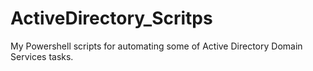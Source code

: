 # ActiveDirectory_Scritps

My Powershell scripts for automating some of Active Directory Domain Services tasks.
